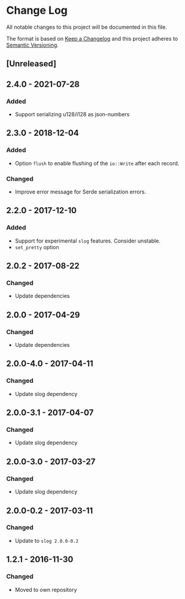 # Change Log
All notable changes to this project will be documented in this file.

The format is based on [Keep a Changelog](http://keepachangelog.com/)
and this project adheres to [Semantic Versioning](http://semver.org/).

## [Unreleased]

## 2.4.0 - 2021-07-28
### Added

* Support serializing u128/i128 as json-numbers

## 2.3.0 - 2018-12-04
### Added

* Option `flush` to enable flushing of the `io::Write` after each record.

### Changed

* Improve error message for Serde serialization errors.

## 2.2.0 - 2017-12-10
### Added

* Support for experimental `slog` features. Consider unstable.
* `set_pretty` option

## 2.0.2 - 2017-08-22
### Changed

* Update dependencies

## 2.0.0 - 2017-04-29
### Changed

* Update dependencies

## 2.0.0-4.0 - 2017-04-11
### Changed

* Update slog dependency

## 2.0.0-3.1 - 2017-04-07
### Changed

* Update slog dependency

## 2.0.0-3.0 - 2017-03-27
### Changed

* Update slog dependency

## 2.0.0-0.2 - 2017-03-11
### Changed

* Update to `slog 2.0.0-0.2`

## 1.2.1 - 2016-11-30
### Changed

* Moved to own repository
